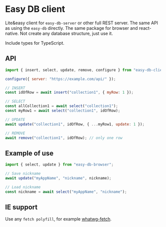 # Easy DB client

Lite&easy client for `easy-db-server` or other full REST server.
The same API as using the `easy-db` directly.
The same package for browser and react-native.
Not create any database structure, just use it.

Include types for TypeScript.

## API

```js
import { insert, select, update, remove, configure } from "easy-db-client";

configure({ server: "https://example.com/api/" });

// INSERT
const idOfRow = await insert("collection1", { myRow: 1 });

// SELECT
const allCollection1 = await select("collection1");
const myRow1 = await select("collection1", idOfRow);

// UPDATE
await update("collection1", idOfRow, { ...myRow1, update: 1 });

// REMOVE
await remove("collection1", idOfRow); // only one row
```

## Example of use

```js
import { select, update } from "easy-db-browser";

// Save nickname 
await update("myAppName", "nickname", nickname);

// Load nickname
const nickname = await select("myAppName", "nickname");
```

## IE support

Use any `fetch polyfill`, for example [whatwg-fetch](https://www.npmjs.com/package/whatwg-fetch). 